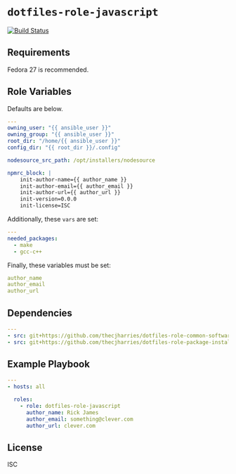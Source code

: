 # `dotfiles-role-javascript`

[![Build Status](https://travis-ci.org/thecjharries/dotfiles-role-javascript.svg?branch=master)](https://travis-ci.org/thecjharries/dotfiles-role-javascript)

## Requirements

Fedora 27 is recommended.

## Role Variables

Defaults are below.
```yml
---
owning_user: "{{ ansible_user }}"
owning_group: "{{ ansible_user }}"
root_dir: "/home/{{ ansible_user }}"
config_dir: "{{ root_dir }}/.config"

nodesource_src_path: /opt/installers/nodesource

npmrc_block: |
    init-author-name={{ author_name }}
    init-author-email={{ author_email }}
    init-author-url={{ author_url }}
    init-version=0.0.0
    init-license=ISC
```

Additionally, these `vars` are set:
```yml
---
needed_packages:
  - make
  - gcc-c++
```

Finally, these variables must be set:

```yml
author_name
author_email
author_url
```

## Dependencies

```yml
---
- src: git+https://github.com/thecjharries/dotfiles-role-common-software.git
- src: git+https://github.com/thecjharries/dotfiles-role-package-installer.git
```

## Example Playbook

```yml
---
- hosts: all

  roles:
    - role: dotfiles-role-javascript
      author_name: Rick James
      author_email: something@clever.com
      author_url: clever.com

```

## License

ISC
